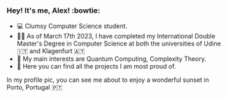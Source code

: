 ### Hey! It's me, Alex! :bowtie: ###

- :computer: Clumsy Computer Science student.
- 🧑‍🎓 As of March 17th 2023, I have completed my International Double Master's Degree in Computer Science at both the universities of Udine 🇮🇹 and Klagenfurt 🇦🇹
- :mag_right: My main interests are Quantum Computing, Complexity Theory.
- 🔭 Here you can find all the projects I am most proud of.

In my profile pic, you can see me about to enjoy a wonderful sunset in Porto, Portugal 🇵🇹
<!---
Alex-Dell1/Alex-Dell1 is a ✨ special ✨ repository because its `README.md` (this file) appears on your GitHub profile.
You can click the Preview link to take a look at your changes.
--->
